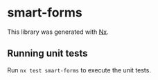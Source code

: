 # smart-forms

This library was generated with [Nx](https://nx.dev).

## Running unit tests

Run `nx test smart-forms` to execute the unit tests.
